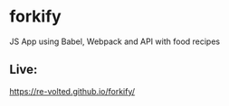 # forkify
JS App using Babel, Webpack and API with food recipes

Live:
-
https://re-volted.github.io/forkify/
